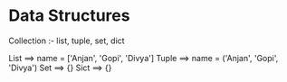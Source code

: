 # Data Structures
Collection :- list, tuple, set, dict

List  ==> name = ['Anjan', 'Gopi', 'Divya']
Tuple ==> name = ('Anjan', 'Gopi', 'Divya')
Set   ==> {}
Sict  ==> {}